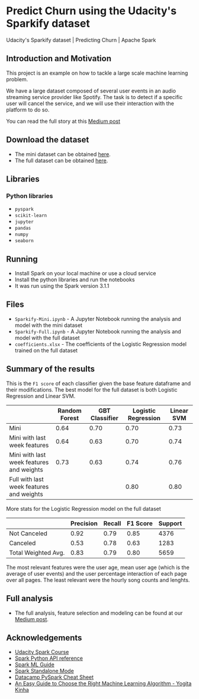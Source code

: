 # Predict Churn using the Udacity's Sparkify dataset

Udacity's Sparkify dataset | Predicting Churn | Apache Spark

## Introduction and Motivation

This project is an example on how to tackle a large scale machine learning problem.

We have a large dataset composed of several user events in an audio streaming service provider like Spotify.
The task is to detect if a specific user will cancel the service, and we will use their interaction with
the platform to do so.

You can read the full story at this [Medium post](https://reneoctavio.medium.com/large-scale-churn-prediction-using-apache-spark-8d62febee52c)

## Download the dataset

- The mini dataset can be obtained [here](https://1drv.ms/u/s!AjZCiYkckpt_hY8biIoQoRfMM2mRfQ?e=zdQA2k).
- The full dataset can be obtained [here](http://udacity-dsnd.s3.amazonaws.com/sparkify/mini_sparkify_event_data.json).

## Libraries

### Python libraries

- `pyspark`
- `scikit-learn`
- `jupyter`
- `pandas`
- `numpy`
- `seaborn`

## Running

- Install Spark on your local machine or use a cloud service
- Install the python libraries and run the notebooks
- It was run using the Spark version 3.1.1

## Files

- `Sparkify-Mini.ipynb` - A Jupyter Notebook running the analysis and model with the mini dataset
- `Sparkify-Full.ipynb` - A Jupyter Notebook running the analysis and model with the full dataset
- `coefficients.xlsx` - The coefficients of the Logistic Regression model trained on the full dataset

## Summary of the results

This is the `F1 score` of each classifier given the base feature dataframe and their modifications.
The best model for the full dataset is both Logistic Regression and Linear SVM.

|                                          | Random Forest | GBT Classifier | Logistic Regression | Linear SVM |
| ---------------------------------------- | ------------- | -------------- | ------------------- | ---------- |
| Mini                                     | 0.64          | 0.70           | 0.70                | 0.73       |
| Mini with last week features             | 0.64          | 0.63           | 0.70                | 0.74       |
| Mini with last week features and weights | 0.73          | 0.63           | 0.74                | 0.76       |
| Full with last week features and weights |               |                | 0.80                | 0.80       |

More stats for the Logistic Regression model on the full dataset

|                     | Precision | Recall | F1 Score | Support |
| ------------------- | --------- | ------ | -------- | ------- |
| Not Canceled        | 0.92      | 0.79   | 0.85     | 4376    |
| Canceled            | 0.53      | 0.78   | 0.63     | 1283    |
| Total Weighted Avg. | 0.83      | 0.79   | 0.80     | 5659    |

The most relevant features were the user age, mean user age (which is the average of user events) and the user percentage interaction of each page over all pages. The least relevant were the hourly song counts and lenghts.

## Full analysis

- The full analysis, feature selection and modeling can be found at our [Medium post](https://reneoctavio.medium.com/large-scale-churn-prediction-using-apache-spark-8d62febee52c).

## Acknowledgements

- [Udacity Spark Course](https://www.udacity.com/course/learn-spark-at-udacity--ud2002)
- [Spark Python API reference](https://spark.apache.org/docs/latest/api/python/reference/index.html)
- [Spark ML Guide](https://spark.apache.org/docs/latest/ml-guide.html)
- [Spark Standalone Mode](https://spark.apache.org/docs/latest/spark-standalone.html)
- [Datacamp PySpark Cheat Sheet](https://s3.amazonaws.com/assets.datacamp.com/blog_assets/PySpark_SQL_Cheat_Sheet_Python.pdf)
- [An Easy Guide to Choose the Right Machine Learning Algorithm - Yogita Kinha](https://www.kdnuggets.com/2020/05/guide-choose-right-machine-learning-algorithm.html)
